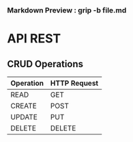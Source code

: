 ### Markdown Preview : grip -b file.md 

# API REST
## CRUD Operations

Operation | HTTP Request 
--- | --- 
READ | GET 
CREATE | POST 
UPDATE | PUT 
DELETE | DELETE 
